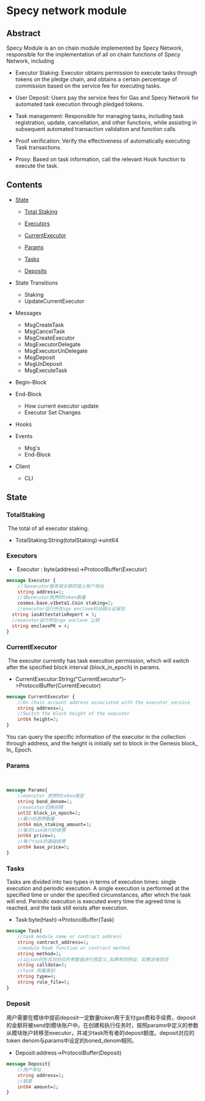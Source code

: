 # Specy network module

## Abstract

Specy Module is an on chain module implemented by Specy Network, responsible for the implementation of all on chain functions of Specy Network, including

- Executor Staking: Executor obtains permission to execute tasks through tokens on the pledge chain, and obtains a certain percentage of commission based on the service fee for executing tasks. 

- User Deposit: Users pay the service fees for Gas and Specy Network for automated task execution through pledged tokens. 

- Task management: Responsible for managing tasks, including task registration, update, cancellation, and other functions, while assisting in subsequent automated transaction validation and function calls

- Proof verification: Verify the effectiveness of automatically executing Task transactions. 

- Proxy: Based on task information, call the relevant Hook function to execute the task.



## Contents

- [State](##State)

  - [Total Staking](###TotalStaking)

  - [Executors](###Executors)

  - [CurrentExecutor](###CurrentExecutor)

  - [Params](###Params)

  - [Tasks](###Tasks)

  - [Deposits](###Deposit)

    

- State Transitions

  - Staking
  - UpdateCurrentExecutor

- Messages

  - MsgCreateTask
  - MsgCancelTask
  - MsgCreateExecutor
  - MsgExecutorDelegate
  - MsgExecutorUnDelegate
  - MsgDeposit
  - MsgUnDeposit
  - MsgExecuteTask

- Begin-Block

- End-Block

  - How current executor update
  - Executor Set Changes

- Hooks

- Events

  - Msg's
  - End-Block

- Client

  - CLI



## State

### TotalStaking

​	The total of all executor staking.

- TotalStaking:String(totalStaking)->uint64



### Executors

- ​	Executor : byte(address)->ProtocolBuffer(Executor)

```protobuf
message Executor {
	//与executor服务相关联的链上账户地址
	string address=1; 
	//该executor质押的token数量
	cosmos.base.v1beta1.Coin staking=2;
	//executor运行所在sgx enclave的远程认证报告
  string iasAttestatioReport = 3; 
  //executor运行所在sgx enclave 公钥
  string enclavePK = 4; 
}
```



### CurrentExecutor

​	The executor currently has task execution permission, which will switch after the specified block interval (block_in_epoch) in params.



- CurrentExecutor:String("CurrentExecutor")->ProtocolBuffer(CurrentExecutor)

```protobuf
message CurrentExecutor {
	//On chain account address associated with the executor service
	string address=1; 
	//Switch the block height of the executor
	int64 height=2;
}
```

You can query the specific information of the executor in the collection through address, and the height is initially set to block in the Genesis block_ In_ Epoch.



### Params

​	

```protobuf
message Params{
	//executor 质押的token类型
	string bond_denom=1;
	//executor切换间隔
	int32 block_in_epoch=2;
	//最小的质押数量
	int64 min_staking_amount=3;
	//每次task执行的收费
	int64 price=4;
	//每个task的基础收费
	int64 base_price=5;
}
```



### Tasks

Tasks are divided into two types in terms of execution times: single execution and periodic execution. A single execution is performed at the specified time or under the specified circumstances, after which the task will end. Periodic execution is executed every time the agreed time is reached, and the task still exists after execution.

- Task:byte(Hash)->ProtocolBuffer(Task)

```protobuf
message Task{
	//task module name or contract address
	string contract_address=1;
	//module hook function or contract method
	string method=2;
	//以json的形式对对应的参数值进行预定义,如果有则预设，如果没有则空
	string calldata=3;
	//task 所属类别
	string type=4;
	string rule_file=5;
}
```



### Deposit

用户需要在模块中提前deposit一定数量token用于支付gas费和手续费，deposit的金额将被send到模块账户中。在创建和执行任务时，按照params中定义的参数从模块账户转移至executor，并减少task所有者的deposit额度。deposit对应的token denom与params中设定的boned_denom相同。

- Deposit:address->ProtocolBuffer(Deposit)

```protobuf
message Deposit{
	//用户地址
	string address=1;
	//额度
	int64 amount=2;
}
```

